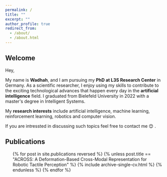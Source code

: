 ```yaml
---
permalink: /
title: ""
excerpt: ""
author_profile: true
redirect_from: 
  - /about/
  - /about.html
---
```

## Welcome

Hey,

My name is **Wadhah**, and I am pursuing my **PhD at L3S Research Center** in Germany. As a scientific researcher, I enjoy using my skills to contribute to the exciting technological advances that happen every day in the **artificial intelligence** field. I graduated from Bielefeld University in 2022 with a master's degree in Intelligent Systems.

My **research interests** include artificial intelligence, machine learning, reinforcement learning, robotics and computer vision.

If you are intressted in discussing such topics feel free to contact me 😊 .


## Publications

  <ul>{% for post in site.publications reversed %}
    {% unless post.title == "ACROSS: A Deformation-Based Cross-Modal Representation for Robotic Tactile Perception" %}
      {% include archive-single-cv.html %}
    {% endunless %}
  {% endfor %}</ul>

